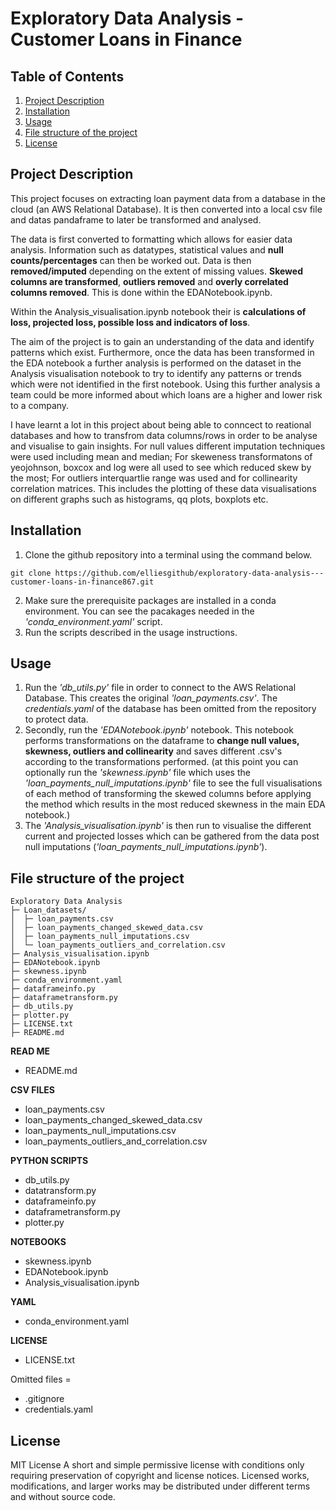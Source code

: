 # Exploratory Data Analysis - Customer Loans in Finance

## Table of Contents
1. [Project Description](#ProjectDescription)
2. [Installation](#Installation)
3. [Usage](#Usage)
4. [File structure of the project](#Filestructureoftheproject)
5. [License](#License)



## Project Description
This project focuses on extracting loan payment data from a database in the cloud (an AWS Relational Database). It is then converted into a local csv file and datas pandaframe to later be transformed and analysed. 

The data is first converted to formatting which allows for easier data analysis. Information such as datatypes, statistical values and **null counts/percentages** can then be worked out. Data is then **removed/imputed** depending on the extent of missing values. **Skewed columns are transformed**, **outliers removed** and **overly correlated columns removed**. This is done within the EDANotebook.ipynb.

Within the Analysis_visualisation.ipynb notebook their is **calculations of loss, projected loss, possible loss and indicators of loss**. 

The aim of the project is to gain an understanding of the data and identify patterns which exist. Furthermore, once the data has been transformed in the EDA notebook a further analysis is performed on the dataset in the Analysis visualisation notebook to try to identify any patterns or trends which were not identified in the first notebook. Using this further analysis a team could be more informed about which loans are a higher and lower risk to a company.

I have learnt a lot in this project about being able to conncect to reational databases and how to transfrom data columns/rows in order to be analyse and visualise to gain insights. For null values different imputation techniques were used including mean and median; For skeweness transformatons of yeojohnson, boxcox and log were all used to see which reduced skew by the most; For outliers interquartlie range was used and for collinearity correlation matrices. This includes the plotting of these data visualisations on different graphs such as histograms, qq plots, boxplots etc.



## Installation
1. Clone the github repository into a terminal using the command below.
```
git clone https://github.com/elliesgithub/exploratory-data-analysis---customer-loans-in-finance867.git
```
2. Make sure the prerequisite packages are installed in a conda environment. You can see the pacakages needed in the *'conda_environment.yaml'* script. 
3. Run the scripts described in the usage instructions.


## Usage
1. Run the *'db_utils.py'* file in order to connect to the AWS Relational Database. This creates the original *'loan_payments.csv'*. The *credentials.yaml* of the database has been omitted from the repository to protect data.
2. Secondly, run the *'EDANotebook.ipynb'* notebook. This notebook performs transformations on the dataframe to **change null values, skewness, outliers and collinearity** and saves different .csv's according to the transformations performed. 
(at this point you can optionally run the *'skewness.ipynb'* file which uses the *'loan_payments_null_imputations.ipynb'* file to see the full visualisations of each method of transforming the skewed columns before applying the method which results in the most reduced skewness in the main EDA notebook.)
3. The *'Analysis_visualisation.ipynb'* is then run to visualise the different current and projected losses which can be gathered from the data post null imputations (*'loan_payments_null_imputations.ipynb'*).



## File structure of the project
```
Exploratory Data Analysis
├─ Loan_datasets/
│  ├─ loan_payments.csv
│  ├─ loan_payments_changed_skewed_data.csv  
│  ├─ loan_payments_null_imputations.csv          
│  └─ loan_payments_outliers_and_correlation.csv 
├─ Analysis_visualisation.ipynb 
├─ EDANotebook.ipynb        
├─ skewness.ipynb  
├─ conda_environment.yaml                  
├─ dataframeinfo.py
├─ dataframetransform.py
├─ db_utils.py
├─ plotter.py
├─ LICENSE.txt
├─ README.md
```



**READ ME**
- README.md

**CSV FILES**
- loan_payments.csv
- loan_payments_changed_skewed_data.csv
- loan_payments_null_imputations.csv
- loan_payments_outliers_and_correlation.csv

**PYTHON SCRIPTS**
- db_utils.py
- datatransform.py
- dataframeinfo.py
- dataframetransform.py
- plotter.py

**NOTEBOOKS**
- skewness.ipynb
- EDANotebook.ipynb
- Analysis_visualisation.ipynb

**YAML**
- conda_environment.yaml

**LICENSE**
- LICENSE.txt

Omitted files = 
- .gitignore 
- credentials.yaml


## License
MIT License
A short and simple permissive license with conditions only requiring preservation of copyright and license notices. Licensed works, modifications, and larger works may be distributed under different terms and without source code.